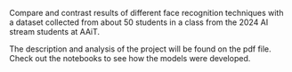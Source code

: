 Compare and contrast results of different face recognition techniques with a dataset collected from about 50 students in a class from the 2024 AI stream students at AAiT.

The description and analysis of the project will be found on the pdf file. Check out the notebooks to see how the models were developed.
